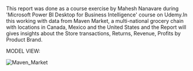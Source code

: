 This report was done as a course exercise by Mahesh Nanavare during 'Microsoft Power BI Desktop for Business Intelligence' course on Udemy.In this working with data from Maven Market, a multi-national grocery chain with locations in Canada, Mexico and the United States and the Report will gives insights about the Store transactions, Returns, Revenue, Profits by Product Brand.



MODEL VIEW:

![Maven_Market](https://github.com/Amrutha1907/Maven_Market_Udemy_PowerBi_Dashboard/assets/101463507/6bde7deb-1a58-42f5-84df-dd1c583548b3)


